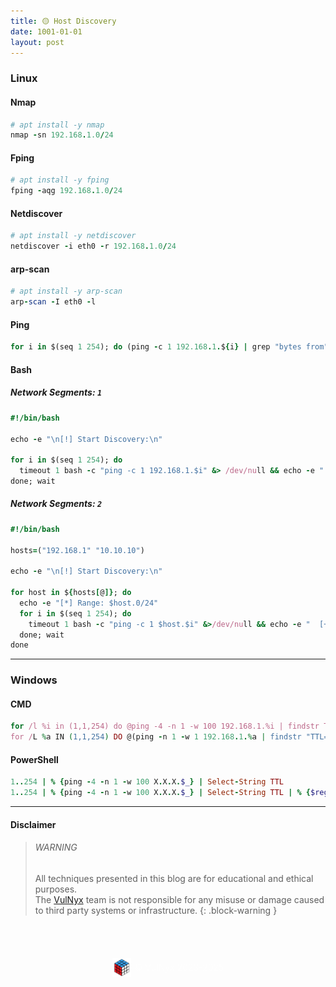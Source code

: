 ```yaml
---
title: 🟡 Host Discovery
date: 1001-01-01
layout: post
---
```


### Linux

#### Nmap

```ruby
# apt install -y nmap
nmap -sn 192.168.1.0/24
```

#### Fping

```ruby
# apt install -y fping
fping -aqg 192.168.1.0/24
```

#### Netdiscover

```ruby
# apt install -y netdiscover
netdiscover -i eth0 -r 192.168.1.0/24
```

#### arp-scan

```ruby
# apt install -y arp-scan
arp-scan -I eth0 -l
```

#### Ping

```ruby
for i in $(seq 1 254); do (ping -c 1 192.168.1.${i} | grep "bytes from" | awk '{print $4}' | tr -d ':' &); done;
```

#### Bash

##### Network Segments: `1`

```ruby
#!/bin/bash

echo -e "\n[!] Start Discovery:\n"

for i in $(seq 1 254); do
  timeout 1 bash -c "ping -c 1 192.168.1.$i" &> /dev/null && echo -e "  [+] 192.168.1.$i" &
done; wait
```

##### Network Segments: `2`

```ruby
#!/bin/bash

hosts=("192.168.1" "10.10.10")

echo -e "\n[!] Start Discovery:\n"

for host in ${hosts[@]}; do
  echo -e "[*] Range: $host.0/24"
  for i in $(seq 1 254); do
    timeout 1 bash -c "ping -c 1 $host.$i" &>/dev/null && echo -e "  [+] $host.$i" &
  done; wait
done
```

---

### Windows

#### CMD

```ruby
for /l %i in (1,1,254) do @ping -4 -n 1 -w 100 192.168.1.%i | findstr TTL
for /L %a IN (1,1,254) DO @(ping -n 1 -w 1 192.168.1.%a | findstr "TTL=" > nul && echo 192.168.1.%a)
```

#### PowerShell

```ruby
1..254 | % {ping -4 -n 1 -w 100 X.X.X.$_} | Select-String TTL
1..254 | % {ping -4 -n 1 -w 100 X.X.X.$_} | Select-String TTL | % {$regex = [regex] '\b\d{1,3}\.\d{1,3}\.\d{1,3}\.\d{1,3}\b'; $regex.Matches($_)} | % {$_.value}
```

---

#### Disclaimer

> ###### WARNING
> All techniques presented in this blog are for educational and ethical purposes.  
> The [VulNyx](https://vulnyx.com) team is not responsible for any misuse or damage caused to third party systems or infrastructure.
{: .block-warning }

<br><br>
<div style="display: flex; justify-content: center; align-items: center; width: 100%; margin-top: 20px;">
  <img src="/assets/gitbook/images/favicon.png" style="width: 30px; height: auto; margin-right: 6px;">
  <span style="color: #ffffffa4;">© VulNyx 2023-2025</span>
</div>
